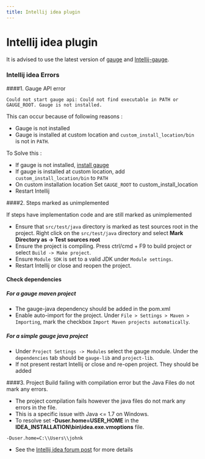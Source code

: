 ```yaml
---
title: Intellij idea plugin
---
```


# Intellij idea plugin

It is advised to use the latest version of [gauge](http://getgauge.io/download) and [Intellij-gauge](https://plugins.jetbrains.com/plugin/7535?pr=idea).

### Intellij idea Errors

####1. Gauge API error

````
Could not start gauge api: Could not find executable in PATH or GAUGE_ROOT. Gauge is not installed.

````
This can occur because of following reasons :
* Gauge is not installed
* Gauge is installed at custom location and ```custom_install_location/bin``` is not in `PATH`.

To Solve this :
* If gauge is not installed, [install gauge](installation.md)
* If gauge is installed at custom location, add ```custom_install_location/bin``` to `PATH`
* On custom installation location Set `GAUGE_ROOT` to custom_install_location
* Restart Intellij


####2. Steps marked as unimplemented

If steps have implementation code and are still marked as unimplemented
* Ensure that ```src/test/java``` directory is marked as test sources root in the project. Right click on the ```src/test/java``` directory and select **Mark Directory as -> Test sources root**
* Ensure the project is compiling. Press ctrl/cmd + F9 to build project or select `Build -> Make project`.
* Ensure ```Module SDK``` is set to a valid JDK under ```Module settings```.
* Restart Intellij or close and reopen the project.

#### Check dependencies
##### For a gauge maven project
* The gauge-java dependency should be added in the pom.xml
* Enable auto-import for the project. Under ```File > Settings > Maven > Importing```, mark the checkbox  `Import Maven projects automatically`.

##### For a simple gauge java project
* Under `Project Settings -> Modules` select the gauge module. Under the `dependencies` tab should be `gauge-lib` and `project-lib`.
* If not present restart Intellij or close and re-open project. They should be added

####3. Project Build failing with compilation error but the Java Files do not mark any errors.
* The project compilation fails however the java files do not mark any errors in the file.
* This is a specific issue with Java <= 1.7 on Windows.
* To resolve set **-Duser.home=USER_HOME** in the **IDEA_INSTALLATION\bin\idea.exe.vmoptions** file.

````
-Duser.home=C:\\Users\\johnk
````
* See the [Intellij idea forum post](https://devnet.jetbrains.com/message/5545889#5545889) for more details

